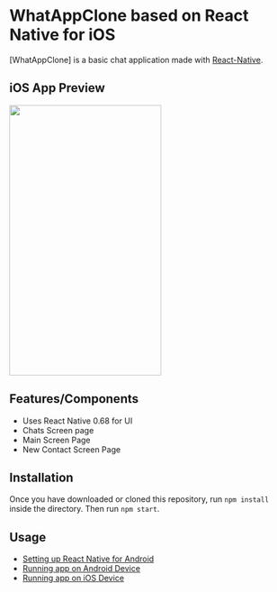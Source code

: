 # WhatAppClone based on React Native for iOS

[WhatAppClone] is a basic chat application made with [React-Native](https://github.com/facebook/react-native).


## iOS App Preview

<img src="https://github.com/aayushjha5/realtimechatapp/blob/master/chatapp.gif" width=270 height=480 />

 

## Features/Components
- Uses React Native 0.68 for UI
- Chats Screen page
- Main Screen Page
- New Contact Screen Page

## Installation
Once you have downloaded or cloned this repository, run `npm install` inside the directory.
Then run `npm start`.

## Usage
- [Setting up React Native for Android](https://facebook.github.io/react-native/docs/android-setup.html#content)
- [Running app on Android Device](https://facebook.github.io/react-native/docs/running-on-device-android.html#content)
- [Running app on iOS Device](https://facebook.github.io/react-native/docs/running-on-device-ios.html#content)
